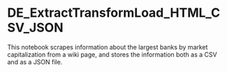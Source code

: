 # DE_ExtractTransformLoad_HTML_CSV_JSON
This notebook scrapes information about the largest banks by market capitalization from a wiki page, and stores the information both as a CSV and as a JSON file.
